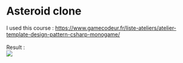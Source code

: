 # Asteroid clone

I used this course : https://www.gamecodeur.fr/liste-ateliers/atelier-template-design-pattern-csharp-monogame/ 
<br />
<br />
Result : <br />
![](https://i.imgur.com/9VeJbde.gif)
